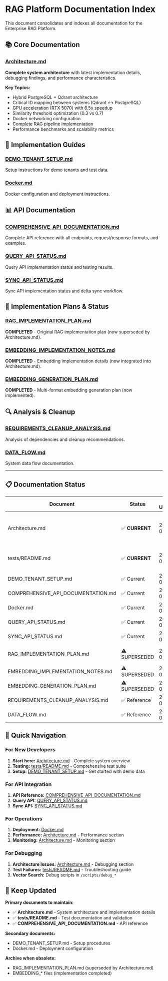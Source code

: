 # RAG Platform Documentation Index

This document consolidates and indexes all documentation for the Enterprise RAG Platform.

## 📚 Core Documentation

### [Architecture.md](./Architecture.md) 
**Complete system architecture** with latest implementation details, debugging findings, and performance characteristics.

**Key Topics:**
- Hybrid PostgreSQL + Qdrant architecture
- Critical ID mapping between systems (Qdrant ↔ PostgreSQL)
- GPU acceleration (RTX 5070) with 6.5x speedup
- Similarity threshold optimization (0.3 vs 0.7)
- Docker networking configuration
- Complete RAG pipeline implementation
- Performance benchmarks and scalability metrics

## 🔧 Implementation Guides

### [DEMO_TENANT_SETUP.md](./DEMO_TENANT_SETUP.md)
Setup instructions for demo tenants and test data.

### [Docker.md](./Docker.md)
Docker configuration and deployment instructions.

## 📊 API Documentation

### [COMPREHENSIVE_API_DOCUMENTATION.md](./COMPREHENSIVE_API_DOCUMENTATION.md)
Complete API reference with all endpoints, request/response formats, and examples.

### [QUERY_API_STATUS.md](./QUERY_API_STATUS.md)
Query API implementation status and testing results.

### [SYNC_API_STATUS.md](./SYNC_API_STATUS.md)
Sync API implementation status and delta sync workflow.

## 🚀 Implementation Plans & Status

### [RAG_IMPLEMENTATION_PLAN.md](./RAG_IMPLEMENTATION_PLAN.md)
**COMPLETED** - Original RAG implementation plan (now superseded by Architecture.md).

### [EMBEDDING_IMPLEMENTATION_NOTES.md](./EMBEDDING_IMPLEMENTATION_NOTES.md)
**COMPLETED** - Embedding implementation details (now integrated into Architecture.md).

### [EMBEDDING_GENERATION_PLAN.md](./EMBEDDING_GENERATION_PLAN.md)
**COMPLETED** - Multi-format embedding generation plan (now implemented).

## 🔍 Analysis & Cleanup

### [REQUIREMENTS_CLEANUP_ANALYSIS.md](./REQUIREMENTS_CLEANUP_ANALYSIS.md)
Analysis of dependencies and cleanup recommendations.

### [DATA_FLOW.md](./DATA_FLOW.md)
System data flow documentation.

---

## 📋 Documentation Status

| Document | Status | Last Updated | Notes |
|----------|--------|-------------|-------|
| Architecture.md | ✅ **CURRENT** | 2025-01-29 | **PRIMARY** - Complete architecture with latest findings |
| tests/README.md | ✅ **CURRENT** | 2025-01-29 | **NEW** - Comprehensive test documentation |
| DEMO_TENANT_SETUP.md | ✅ Current | 2025-01-28 | Setup instructions |
| COMPREHENSIVE_API_DOCUMENTATION.md | ✅ Current | 2025-01-28 | Complete API reference |
| Docker.md | ✅ Current | 2025-01-28 | Docker configuration |
| QUERY_API_STATUS.md | ✅ Current | 2025-01-28 | Query API status |
| SYNC_API_STATUS.md | ✅ Current | 2025-01-28 | Sync API status |
| RAG_IMPLEMENTATION_PLAN.md | ⚠️ SUPERSEDED | 2025-01-27 | Use Architecture.md instead |
| EMBEDDING_IMPLEMENTATION_NOTES.md | ⚠️ SUPERSEDED | 2025-01-27 | Integrated into Architecture.md |
| EMBEDDING_GENERATION_PLAN.md | ⚠️ SUPERSEDED | 2025-01-27 | Implementation completed |
| REQUIREMENTS_CLEANUP_ANALYSIS.md | ✅ Reference | 2025-01-27 | Dependency analysis |
| DATA_FLOW.md | ✅ Reference | 2025-01-27 | Data flow documentation |

## 🎯 Quick Navigation

### For New Developers
1. **Start here:** [Architecture.md](./Architecture.md) - Complete system overview
2. **Testing:** [tests/README.md](../tests/README.md) - Comprehensive test suite
3. **Setup:** [DEMO_TENANT_SETUP.md](./DEMO_TENANT_SETUP.md) - Get started with demo data

### For API Integration
1. **API Reference:** [COMPREHENSIVE_API_DOCUMENTATION.md](./COMPREHENSIVE_API_DOCUMENTATION.md)
2. **Query API:** [QUERY_API_STATUS.md](./QUERY_API_STATUS.md)
3. **Sync API:** [SYNC_API_STATUS.md](./SYNC_API_STATUS.md)

### For Operations
1. **Deployment:** [Docker.md](./Docker.md)
2. **Performance:** [Architecture.md](./Architecture.md) - Performance section
3. **Monitoring:** [Architecture.md](./Architecture.md) - Monitoring section

### For Debugging
1. **Architecture Issues:** [Architecture.md](./Architecture.md) - Debugging section
2. **Test Failures:** [tests/README.md](../tests/README.md) - Troubleshooting guide
3. **Vector Search:** Debug scripts in `/scripts/debug_*`

## 🔄 Keep Updated

**Primary documents to maintain:**
- ✅ **Architecture.md** - System architecture and implementation details
- ✅ **tests/README.md** - Test documentation and validation
- ✅ **COMPREHENSIVE_API_DOCUMENTATION.md** - API reference

**Secondary documents:**
- DEMO_TENANT_SETUP.md - Setup procedures
- Docker.md - Deployment configuration

**Archive when obsolete:**
- RAG_IMPLEMENTATION_PLAN.md (superseded by Architecture.md)
- EMBEDDING_* files (implementation completed)